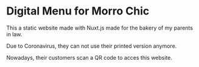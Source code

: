 # Digital Menu for Morro Chic

This a static website made with Nuxt.js made for the bakery of my parents in law.

Due to Coronavirus, they can not use their printed version anymore.

Nowadays, their customers scan a QR code to acces this website. 